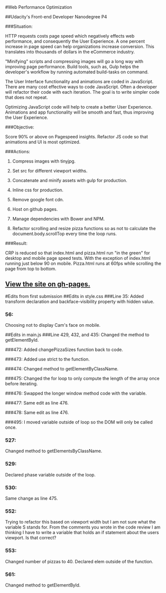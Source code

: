 #Web Performance Optimization

##Udacity's Front-end Developer Nanodegree P4

###Situation:

HTTP requests costs page speed which negatively effects web performance, and consequently the User Experience.  A one percent increase in page speed can help organizations increase conversion. This translates into thousands of dollars in the eCommerce industry.

"Minifying" scripts and compressing images will go a long way with improving page performance. Build tools, such as, Gulp helps the developer's workflow by running automated build-tasks on command.

The User Interface functionality and animations are coded in JavaScript. There are many cost effective ways to code JavaScript. Often a developer will refactor their code with each iteration. The goal is to write simpler code that does not repeat.

Optimizing JavaScript code will help to create a better User Experience. Animations and app functionality will be smooth and fast, thus improving the User Experience.

###Objective:

Score 90% or above on Pagespeed insights.  Refactor JS code so that animations and UI is most optimized.

###Actions:
1) Compress images with tinyjpg.

2) Set src for different viewport widths.

3) Concatenate and minify assets with gulp for production.

4) Inline css for production.

5) Remove google font cdn.

6) Host on github pages.

7) Manage dependencies with Bower and NPM.

8) Refactor scrolling and resize pizza functions so as not to calculate the document.body.scrollTop every time the loop runs.

###Result:

CRP is reduced so that index.html and pizza.html run "in the green" for desktop and mobile page speed tests.  With the exception of index.html running just below 90 on mobile. Pizza.html runs at 60fps while scrolling the page from top to bottom.

## [View the site on gh-pages.](http://galatigiuseppe.github.io/PerformanceWeb/)

#Edits from first submission
##Edits in style.css
###Line 35:
Added transform declaration and backface-visibility property with hidden value.

### 56:
Choosing not to display Cam's face on mobile.

##Edits in main.js
###Line 429, 432, and 435:
Changed the method to getElementById.

###472:
Added changePizzaSizes function back to code.

###473:
Added use strict to the function.

###474:
Changed method to getElementByClassName.

###475:
Changed the for loop to only compute the length of the array once before iterating.

###476:
Swapped the longer window method code with the variable.

###477:
Same edit as line 476.

###478:
Same edit as line 476.

###495:
I moved variable outside of loop so the DOM will only be called once.

### 527:
Changed method to getElementsByClassName.

### 529:
Declared phase variable outside of the loop.

### 530:
Same change as line 475.

### 552:
Trying to refactor this based on viewport width but I am not sure what the variable S stands for. From the comments you wrote in the code review I am thinking I have to write a variable that holds an if statement about the users viewport. Is that correct?

### 553:
Changed number of pizzas to 40. Declared elem outside of the function.

### 561:
Changed method to getElementById.



